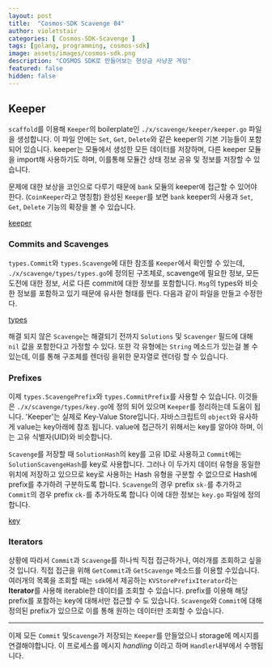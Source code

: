 ```yaml
---
layout: post
title:  "Cosmos-SDK Scavenge 04"
author: violetstair
categories: [ Cosmos-SDK-Scavenge ]
tags: [golang, programming, cosmos-sdk]
image: assets/images/cosmos-sdk.png
description: "COSMOS SDK로 만들어보는 현상금 사냥꾼 게임"
featured: false
hidden: false
---
```


## Keeper

`scaffold`를 이용해 `Keeper`의 boilerplate인 `./x/scavenge/keeper/keeper.go` 파일을 생성합니다.
이 파일 안에는 `Set`, `Get`, `Delete`와 같은 keeper의 기본 기능들이 포함되어 있습니다.
keeper는 모듈에서 생성한 모든 데이터를 저장하며, 다른 keeper 모듈을 import해 사용하기도 하며, 이를통해 모듈간 상태 정보 공유 및 정보를 저장할 수 있습니다.

문제에 대한 보상을 코인으로 다루기 때문에 `bank` 모듈의 keeper에 접근할 수 있어야 한다. (`CoinKeeper`라고 명칭함)
완성된 `Keeper`를 보면 `bank` keeper의 사용과 `Set`, `Get`, `Delete` 기능의 확장을 볼 수 있습니다.

[keeper](https://github.com/cosmos/sdk-tutorials/tree/master/scavenge/x/scavenge/keeper/keeper.go)

### Commits and Scavenges

`types.Commit`와 `types.Scavenge`에 대한 참조를 `Keeper`에서 확인할 수 있는데, `./x/scavenge/types/types.go`에 정의된 구조체로, scavenge에 필요한 정보, 모든 도전에 대한 정보, 서로 다른 commit에 대한 정보를 포함합니다.
`Msg`의 types와 비슷한 정보를 포함하고 있기 때문에 유사한 형태를 띈다.
다음과 같이 파일을 만들고 수정한다.

[types](https://github.com/cosmos/sdk-tutorials/tree/master/scavenge/x/scavenge/types/types.go)

해결 되지 않은 `Scavenge`는 해결되기 전까지 `Solutions` 및 `Scavenger` 필드에 대해 `nil` 값을 포함한다고 가정할 수 있다.
또한 각 유형에는 `String` 메소드가 있는걸 볼 수 있는데, 이를 통해 구조체를 렌더링 을위한 문자열로 렌더링 할 수 있습니다.

### Prefixes

이제 `types.ScavengePrefix`와 `types.CommitPrefix`를 사용할 수 있습니다.
이것들은 `./x/scavenge/types/key.go`에 정의 되어 있으며 `Keeper`를 정리하는데 도움이 됩니다.
'Keeper'는 실제로 Key-Value Store입니다.
자바스크립트의 `object`와 유사하게 value는 key아래에 참조 됩니다.
value에 접근하기 위해서는 key를 알아야 하며, 이는 고유 식별자(UID)와 비슷합니다.

`Scavenge`를 저장할 때 `SolutionHash`의 key를 고유 ID로 사용하고 `Commit`에는 `SolutionScavengeHash`를 key로 사용합니다.
그러나 이 두가지 데이터 유형을 동일한 위치에 저장하고 있으므로 key로 사용하는 Hash 유형을 구분할 수 없으므로 Hash에 prefix를 추가하려 구분하도록 합니다.
`Scavenge`의 경우 prefix `sk-`를 추가하고 `Commit`의 경우 prefix `ck-`를 추가하도록 합니다
이에 대한 정보는 `key.go` 파일에 정의 합니다.

[key](https://github.com/cosmos/sdk-tutorials/tree/master/scavenge/x/scavenge/types/key.go)

### Iterators

상황에 따라서 `Commit`과 `Scavenge`를 하나씩 직접 접근하거나, 여러개를 조회하고 싶을 것 입니다.
직접 접근을 위해 `GetCommit`과 `GetScavenge` 메소드를 이용할 수있습니다.
여러개의 목록을 조회할 때는 `sdk`에서 제공하는 `KVStorePrefixIterator`라는 **Iterator**를 사용해 iterable한 데이터를 조회할 수 있습니다.
prefix를 이용해 해당 prefix를 포함하는 key에 대해서만 접근할 수 도 있습니다.
`Scavenge`와 `Commit`에 대해 정의된 prefix가 있으므로 이를 통해 원하는 데이터만 조회할 수 있습니다.

---

이제 모든 `Commit` 및`Scavenge`가 저장되는 `Keeper`를 만들었으니 storage에 메시지를 연결해야합니다.
이 프로세스를 메시지 _handling_ 이라고 하며 `Handler`내부에서 수행됩니다.

